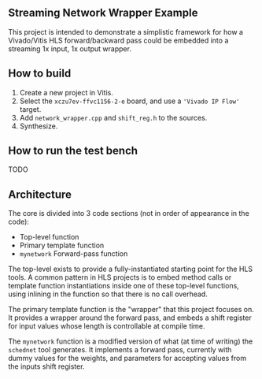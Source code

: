 Streaming Network Wrapper Example
---------------------------------

This project is intended to demonstrate a simplistic framework for how a Vivado/Vitis HLS forward/backward pass could be embedded into a streaming 1x input, 1x output wrapper.

## How to build

 1. Create a new project in Vitis.
 1. Select the `xczu7ev-ffvc1156-2-e` board, and use a `'Vivado IP Flow'` target.
 1. Add `network_wrapper.cpp` and `shift_reg.h` to the sources.
 1. Synthesize.

## How to run the test bench

TODO

## Architecture

The core is divided into 3 code sections (not in order of appearance in the code):

 - Top-level function
 - Primary template function
 - `mynetwork` Forward-pass function

The top-level exists to provide a fully-instantiated starting point for the HLS tools.
A common pattern in HLS projects is to embed method calls or template function instantiations inside one of these top-level functions, using inlining in the function so that there is no call overhead.

The primary template function is the "wrapper" that this project focuses on.
It provides a wrapper around the forward pass, and embeds a shift register for input values whose length is controllable at compile time.

The `mynetwork` function is a modified version of what (at time of writing) the `schednet` tool generates.
It implements a forward pass, currently with dummy values for the weights, and parameters for accepting values from the inputs shift register.
